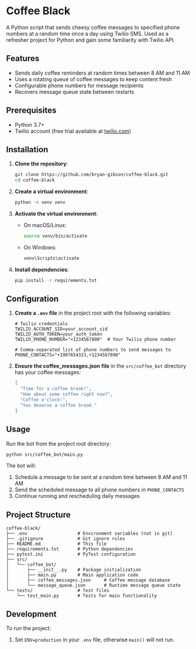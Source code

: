 # Coffee Black

A Python script that sends cheesy coffee messages to specified phone numbers at a random time once a day using Twilio SMS. Used as a refresher project for Python and gain some familiarity with Twilio API.

## Features

- Sends daily coffee reminders at random times between 8 AM and 11 AM
- Uses a rotating queue of coffee messages to keep content fresh
- Configurable phone numbers for message recipients
- Recovers message queue state between restarts

## Prerequisites

- Python 3.7+
- Twilio account (free trial available at [twilio.com](https://www.twilio.com))

## Installation

1. **Clone the repository**:

   ```bash
   git clone https://github.com/bryan-gibson/coffee-black.git
   cd coffee-black
   ```

2. **Create a virtual environment**:

   ```bash
   python -m venv venv
   ```

3. **Activate the virtual environment**:

   - On macOS/Linux:
     ```bash
     source venv/bin/activate
     ```
   - On Windows:
     ```bash
     venv\Scripts\activate
     ```

4. **Install dependencies**:
   ```bash
   pip install -r requirements.txt
   ```

## Configuration

1. **Create a `.env` file** in the project root with the following variables:

   ```
   # Twilio credentials
   TWILIO_ACCOUNT_SID=your_account_sid
   TWILIO_AUTH_TOKEN=your_auth_token
   TWILIO_PHONE_NUMBER="+1234567890"  # Your Twilio phone number

   # Comma-separated list of phone numbers to send messages to
   PHONE_CONTACTS="+1987654321,+1234567890"
   ```

2. **Ensure the coffee_messages.json file** in the `src/coffee_bot` directory has your coffee messages:
   ```json
   [
     "Time for a coffee break!",
     "How about some coffee right now?",
     "Coffee o'clock!",
     "You deserve a coffee break."
   ]
   ```

## Usage

Run the bot from the project root directory:

```bash
python src/coffee_bot/main.py
```

The bot will:

1. Schedule a message to be sent at a random time between 8 AM and 11 AM
2. Send the scheduled message to all phone numbers in `PHONE_CONTACTS`
3. Continue running and rescheduling daily messages

## Project Structure

```
coffee-black/
├── .env                   # Environment variables (not in git)
├── .gitignore             # Git ignore rules
├── README.md              # This file
├── requirements.txt       # Python dependencies
├── pytest.ini             # PyTest configuration
├── src/
│   └── coffee_bot/
│       ├── __init__.py    # Package initialization
│       ├── main.py        # Main application code
│       ├── coffee_messages.json     # Coffee message database
│       └── message_queue.json       # Runtime message queue state
└── tests/                 # Test files
    └── test_main.py       # Tests for main functionality
```

## Development

To run the project:

1. Set `ENV=production` in your `.env` file, otherwise `main()` will not run.
